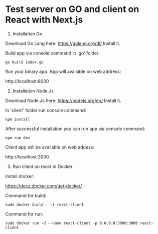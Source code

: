 # Test server on GO and client on React with Next.js

1. Installation Go

Download Go Lang here: https://golang.org/dl/
Install it.

Build app via console command in 'go' folder:

`go build index.go`

Run your binary app. App will available on web address:

http://localhost:8000

2. Installation Node.Js

Download Node.Js here: https://nodejs.org/en/
Install it.

In 'client' folder run console command:

`npm install`

After successful installation you can run app via console command:

`npm run dev`

Client app will be available on web addess: 

http://localhost:3000

3. Run client on react in Docker

Install docker:

https://docs.docker.com/get-docker/

Command for build:

`sudo docker build . -t react-client`

Command for run:

`sudo docker run -d --name react-client -p 0.0.0.0:3000:3000 react-client`
